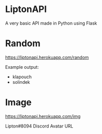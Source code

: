# LiptonAPI

A very basic API made in Python using Flask

# Random

https://liptonapi.herokuapp.com/random

Example output:

- klapouch
- solindek

# Image

https://liptonapi.herokuapp.com/img

Lipton#8094 Discord Avatar URL
